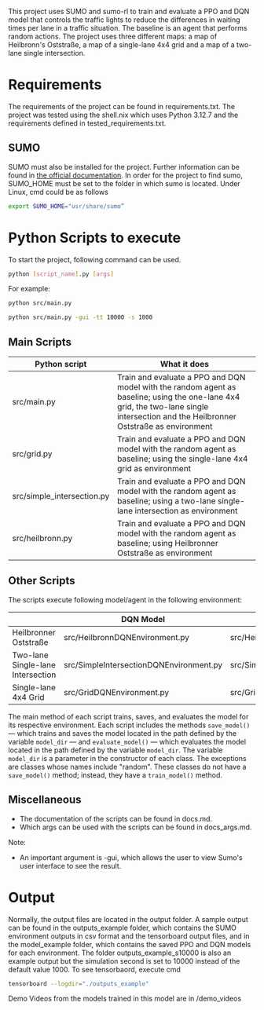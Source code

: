 This project uses SUMO and sumo-rl to train and evaluate a PPO and DQN model that controls the traffic lights to reduce the differences in waiting times per lane in a traffic situation. The baseline is an agent that performs random actions. The project uses three different maps: a map of Heilbronn's Oststraße, a map of a single-lane 4x4 grid and a map of a two-lane single intersection.

# Requirements

The requirements of the project can be found in requirements.txt. The project was tested using the shell.nix which uses Python 3.12.7 and the requirements defined in tested_requirements.txt.

## SUMO

SUMO must also be installed for the project. Further information can be found in [the official documentation](https://sumo.dlr.de/docs/Installing/index.html). In order for the project to find sumo, SUMO_HOME must be set to the folder in which sumo is located.
Under Linux, cmd could be as follows 
```bash
export SUMO_HOME="usr/share/sumo”
``` 

# Python Scripts to execute

To start the project, following command can be used.

```bash
python [script_name].py [args]
``` 

For example:
```bash
python src/main.py
``` 
```bash
python src/main.py -gui -tt 10000 -s 1000
``` 

## Main Scripts

| Python script              | What it does                                                                                                                                                                         |
| -------------------------- | ------------------------------------------------------------------------------------------------------------------------------------------------------------------------------------ |
| src/main.py                | Train and evaluate a PPO and DQN model with the random agent as baseline; using the one-lane 4x4 grid, the two-lane single intersection and the Heilbronner Oststraße as environment |
| src/grid.py                | Train and evaluate a PPO and DQN model with the random agent as baseline; using the single-lane 4x4 grid as environment                                                              |
| src/simple_intersection.py | Train and evaluate a PPO and DQN model with the random agent as baseline; using a two-lane single-lane intersection as environment                                                   |
| src/heilbronn.py           | Train and evaluate a PPO and DQN model with the random agent as baseline; using Heilbronner Oststraße as environment                                                                 |

## Other Scripts

The scripts execute following model/agent in the following environment:

|                                   | DQN Model                               | PPO Model                               | Random agent as baseline                   |
| --------------------------------- | --------------------------------------- | --------------------------------------- | ------------------------------------------ |
| Heilbronner Oststraße             | src/HeilbronnDQNEnvironment.py          | src/HeilbronnPPOEnvironment.py          | src/HeilbronnRandomEnvironment.py          |
| Two-lane Single-lane Intersection | src/SimpleIntersectionDQNEnvironment.py | src/SimpleIntersectionPPOEnvironment.py | src/SimpleIntersectionRandomEnvironment.py |
| Single-lane 4x4 Grid              | src/GridDQNEnvironment.py               | src/GridPPOEnvironment.py               | src/GridRandomEnvironment.py               |

The main method of each script trains, saves, and evaluates the model for its respective environment. Each script includes the methods `save_model()` — which trains and saves the model located in the path defined by the variable `model_dir` — and `evaluate_model()` — which evaluates the model located in the path defined by the variable `model_dir`. The variable `model_dir` is a parameter in the constructor of each class. The exceptions are classes whose names include "random". These classes do not have a `save_model()` method; instead, they have a `train_model()` method.

## Miscellaneous

- The documentation of the scripts can be found in docs.md. 
- Which args can be used with the scripts can be found in docs_args.md.

Note: 
- An important argument is -gui, which allows the user to view Sumo's user interface to see the result.

# Output

Normally, the output files are located in the output folder. A sample output can be found in the outputs_example folder, which contains the SUMO environment outputs in csv format and the tensorboard output files, and in the model_example folder, which contains the saved PPO and DQN models for each environment. The folder outputs_example_s10000 is also an example output but the simulation second is set to 10000 instead of the default value 1000.
To see tensorbaord, execute cmd 
```bash
tensorboard --logdir="./outputs_example"
```

Demo Videos from the models trained in this model are in /demo_videos 

